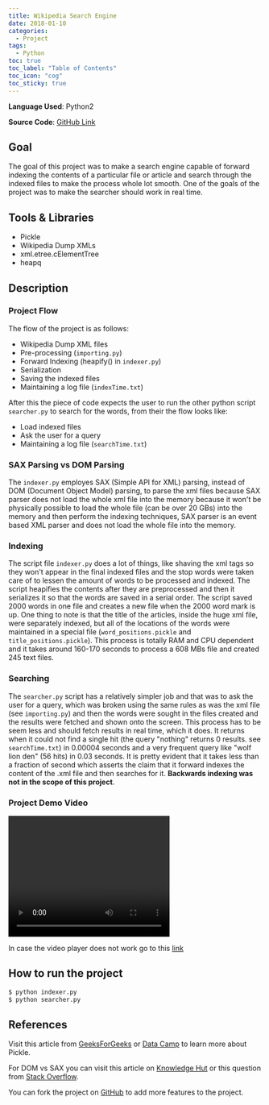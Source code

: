 ```yaml
---
title: Wikipedia Search Engine
date: 2018-01-10
categories:
  - Project
tags: 
  - Python
toc: true
toc_label: "Table of Contents"
toc_icon: "cog"
toc_sticky: true
---
```


**Language Used**: Python2

**Source Code**: [GitHub Link](https://github.com/ShahzaibWaseem/Project-DSA)

## Goal
The goal of this project was to make a search engine capable of forward indexing the contents of a particular file or article and search through the indexed files to make the process whole lot smooth. One of the goals of the project was to make the searcher should work in real time.

## Tools & Libraries
- Pickle
- Wikipedia Dump XMLs
- xml.etree.cElementTree
- heapq

## Description
### Project Flow
The flow of the project is as follows:
- Wikipedia Dump XML files
- Pre-processing (`importing.py`)
- Forward Indexing (heapify() in `indexer.py`)
- Serialization
- Saving the indexed files
- Maintaining a log file (`indexTime.txt`)

After this the piece of code expects the user to run the other python script `searcher.py` to search for the words, from their the flow looks like:
- Load indexed files
- Ask the user for a query
- Maintaining a log file (`searchTime.txt`)

### SAX Parsing vs DOM Parsing
The `indexer.py` employes SAX (Simple API for XML) parsing, instead of DOM (Document Object Model) parsing, to parse the xml files because SAX parser does not load the whole xml file into the memory because it won't be physically possible to load the whole file (can be over 20 GBs) into the memory and then perform the indexing techniques, SAX parser is an event based XML parser and does not load the whole file into the memory.

### Indexing
The script file `indexer.py` does a lot of things, like shaving the xml tags so they won't appear in the final indexed files and the stop words were taken care of to lessen the amount of words to be processed and indexed. The script heapifies the contents after they are preprocessed and then it serializes it so that the words are saved in a serial order. The script saved 2000 words in one file and creates a new file when the 2000 word mark is up. One thing to note is that the title of the articles, inside the huge xml file, were separately indexed, but all of the locations of the words were maintained in a special file (`word_positions.pickle` and `title_positions.pickle`). This process is totally RAM and CPU dependent and it takes around 160-170 seconds to process a 608 MBs file and created 245 text files.

### Searching
The `searcher.py` script has a relatively simpler job and that was to ask the user for a query, which was broken using the same rules as was the xml file (see `importing.py`) and then the words were sought in the files created and the results were fetched and shown onto the screen. This process has to be seem less and should fetch results in real time, which it does. It returns when it could not find a single hit (the query "nothing" returns 0 results. see `searchTime.txt`) in 0.00004 seconds and a very frequent query like "wolf lion den" (56 hits) in 0.03 seconds. It is pretty evident that it takes less than a fraction of second which asserts the claim that it forward indexes the content of the .xml file and then searches for it. **Backwards indexing was not in the scope of this project**.

### Project Demo Video
<video width="320" height="240" controls>
<source src="https://github.com/ShahzaibWaseem/Project-DSA/blob/master/demo.ogv" type="video/ogg">
</video>

In case the video player does not work go to this [link](https://github.com/ShahzaibWaseem/Project-DSA/blob/master/demo.ogv)

## How to run the project
```python
$ python indexer.py
$ python searcher.py
```

## References
Visit this article from [GeeksForGeeks](https://www.geeksforgeeks.org/understanding-python-pickling-example/) or [Data Camp](https://www.datacamp.com/community/tutorials/pickle-python-tutorial) to learn more about Pickle.

For DOM vs SAX you can visit this article on [Knowledge Hut](https://www.knowledgehut.com/tutorials/python-tutorial/python-xml#:~:text=DOMentire%20file%20is%20read%20into,changes%20to%20the%20XML%20file.) or this question from [Stack Overflow](https://stackoverflow.com/questions/192907/xml-parsing-elementtree-vs-sax-and-dom).

You can fork the project on [GitHub](https://github.com/ShahzaibWaseem/Project-DSA) to add more features to the project.